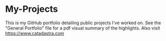 # My-Projects

This is my GitHub portfolio detailing public projects I've worked on. See the "General Portfolio" file for a pdf visual summary of the highlights. Also visit https://www.catadastra.com
